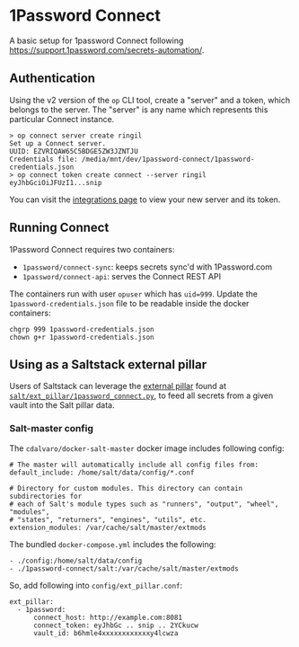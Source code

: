 1Password Connect
==========

A basic setup for 1password Connect following https://support.1password.com/secrets-automation/.


Authentication
----------

Using the v2 version of the `op` CLI tool, create a "server" and a token, which belongs to the
server. The "server" is any name which represents this particular Connect instance.

```
> op connect server create ringil
Set up a Connect server.
UUID: EZVRIQAW65C5BDGE5ZW3JZNTJU
Credentials file: /media/mnt/dev/1password-connect/1password-credentials.json
> op connect token create connect --server ringil
eyJhbGciOiJFUzI1...snip
```

You can visit the [integrations page](https://my.1password.com/integrations/active) to view your
new server and its token.


Running Connect
----------

1Password Connect requires two containers:

- `1password/connect-sync`: keeps secrets sync'd with 1Password.com
- `1password/connect-api`: serves the Connect REST API

The containers run with user `opuser` which has `uid=999`. Update the `1password-credentials.json`
file to be readable inside the docker containers:

```
chgrp 999 1password-credentials.json
chown g+r 1password-credentials.json
```


Using as a Saltstack external pillar
----------

Users of Saltstack can leverage the
[external pillar](https://docs.saltproject.io/en/latest/topics/development/modules/external_pillars.html)
found at [`salt/ext_pillar/1password_connect.py`](./salt/ext_pillar/1password_connect.py), to feed
all secrets from a given vault into the Salt pillar data.


### Salt-master config

The `cdalvaro/docker-salt-master` docker image includes following config:
```
# The master will automatically include all config files from:
default_include: /home/salt/data/config/*.conf

# Directory for custom modules. This directory can contain subdirectories for
# each of Salt's module types such as "runners", "output", "wheel", "modules",
# "states", "returners", "engines", "utils", etc.
extension_modules: /var/cache/salt/master/extmods
```

The bundled `docker-compose.yml` includes the following:
```
- ./config:/home/salt/data/config
- ./1password-connect/salt:/var/cache/salt/master/extmods
```

So, add following into `config/ext_pillar.conf`:
```
ext_pillar:
  - 1password:
      connect_host: http://example.com:8081
      connect_token: eyJhbGc .. snip .. 2YCkucw
      vault_id: b6hmle4xxxxxxxxxxxxy4lcwza
```
